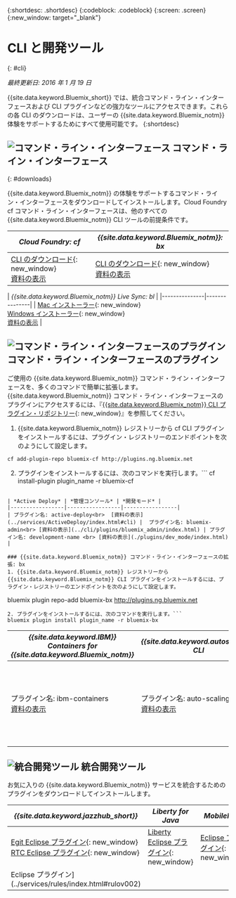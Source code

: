 {:shortdesc: .shortdesc}
{:codeblock: .codeblock}
{:screen: .screen}
{:new_window: target="_blank"}

# CLI と開発ツール
{: #cli}

*最終更新日: 2016 年 1 月 19 日*

{{site.data.keyword.Bluemix_short}} では、統合コマンド・ライン・インターフェースおよび CLI プラグインなどの強力なツールにアクセスできます。これらの各 CLI のダウンロードは、ユーザーの {{site.data.keyword.Bluemix_notm}} 体験をサポートするためにすべて使用可能です。
{:shortdesc}

## ![コマンド・ライン・インターフェース](./images/CLI.png) コマンド・ライン・インターフェース
{: #downloads}

{{site.data.keyword.Bluemix_notm}} の体験をサポートするコマンド・ライン・インターフェースをダウンロードしてインストールします。Cloud Foundry cf コマンド・ライン・インターフェースは、他のすべての {{site.data.keyword.Bluemix_notm}} CLI ツールの前提条件です。


| *Cloud Foundry: cf* |	*{{site.data.keyword.Bluemix_notm}}: bx* | 
|---------------------|---------------|
| [CLI のダウンロード](https://github.com/cloudfoundry/cli/releases){: new_window}  <br> [資料の表示](./reference/cfcommands/index.html) | [CLI のダウンロード](http://clis.{DomainName}/){: new_window}  <br> [資料の表示](./reference/bluemix_cli/index.html)| 

| *{{site.data.keyword.Bluemix_notm}} Live Sync:
bl* |
|---------------|---------------|
| [Mac インストーラー](ftp://public.dhe.ibm.com/cloud/bluemix/cli/Bluemix_bl.pkg){: new_window} <br> [Windows インストーラー](ftp://public.dhe.ibm.com/cloud/bluemix/cli/Bluemix_bl.exe){: new_window} <br> [資料の表示](./reference/bl/index.html) |


## ![コマンド・ライン・インターフェースのプラグイン](./images/CLI_Plugin.png) コマンド・ライン・インターフェースのプラグイン

ご使用の {{site.data.keyword.Bluemix_notm}} コマンド・ライン・インターフェースを、多くのコマンドで簡単に拡張します。{{site.data.keyword.Bluemix_notm}} コマンド・ライン・インターフェースのプラグインにアクセスするには、『[{{site.data.keyword.Bluemix_notm}} CLI プラグイン・リポジトリー](http://plugins.{DomainName}/){: new_window}』を参照してください。

1. {{site.data.keyword.Bluemix_notm}} レジストリーから cf CLI プラグインをインストールするには、プラグイン・レジストリーのエンドポイントを次のようにして設定します。
```
cf add-plugin-repo bluemix-cf http://plugins.ng.bluemix.net
```
2. プラグインをインストールするには、次のコマンドを実行します。```
cf install-plugin plugin_name -r bluemix-cf
```

| *Active Deploy* | *管理コンソール* | *開発モード* | 
|-----------------|-----------------|-----------------|
| プラグイン名: active-deploy<br>  [資料の表示](../services/ActiveDeploy/index.html#cli) |  プラグイン名: bluemix-admin<br> [資料の表示](../cli/plugins/bluemix_admin/index.html) | プラグイン名: development-name <br> [資料の表示](./plugins/dev_mode/index.html) | 

### {{site.data.keyword.Bluemix_notm}} コマンド・ライン・インターフェースの拡張: bx
1. {{site.data.keyword.Bluemix_notm}} レジストリーから {{site.data.keyword.Bluemix_notm}} CLI プラグインをインストールするには、プラグイン・レジストリーのエンドポイントを次のようにして設定します。
```
bluemix plugin repo-add bluemix-bx http://plugins.ng.bluemix.net
```
2. プラグインをインストールするには、次のコマンドを実行します。```
bluemix plugin install plugin_name -r bluemix-bx
```

| *{{site.data.keyword.IBM}} Containers for {{site.data.keyword.Bluemix_notm}}* | *{{site.data.keyword.autoscaling}} CLI* | *VPN* |
|-----|----|----|
| プラグイン名: ibm-containers<br> [資料の表示](https://www.{DomainName}/docs/containers/container_cli_cfic.html#container_cli_cfic) | プラグイン名: auto-scaling <br> [資料の表示](./plugins/auto-scaling/index.html) |プラグイン名: VPN <br> [資料の表示](./plugins/vpn/index.html) |

## ![統合開発ツール](./images/Integrated_Dev_Tools.png) 統合開発ツール


お気に入りの {{site.data.keyword.Bluemix_notm}} サービスを統合するためのプラグインをダウンロードしてインストールします。

| *{{site.data.keyword.jazzhub_short}}* | *Liberty for Java* | *MobileFirst* | *{{site.data.keyword.rules_short}}* |
|-------------|----------|----------|----------|
| [Egit Eclipse プラグイン](https://hub.jazz.net/docs/reference/gitclient/#eclipse_using_egit){: new_window} <br> [RTC Eclipse プラグイン](https://hub.jazz.net/docs/reference/gitclient/#eclipse_using_rtc){: new_window} | [Liberty Eclipse プラグイン](https://developer.ibm.com/wasdev/downloads/liberty-profile-using-eclipse/){: new_window} | [Eclipse プラグイン](https://marketplace.eclipse.org/content/ibm-mobilefirst-platform-studio){: new_window} | [Rules Designer
Eclipse プラグイン](../services/rules/index.html#rulov002) |
